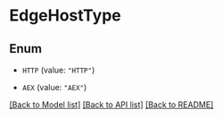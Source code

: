 # EdgeHostType

## Enum


* `HTTP` (value: `"HTTP"`)

* `AEX` (value: `"AEX"`)


[[Back to Model list]](../README.md#documentation-for-models) [[Back to API list]](../README.md#documentation-for-api-endpoints) [[Back to README]](../README.md)


